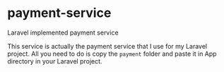 # payment-service
Laravel implemented payment service 

This service is actually the payment service that I use for my Laravel project.
All you need to do is copy the ``payment`` folder and paste it in App directory in your Laravel project.